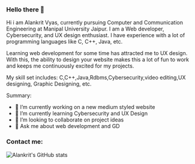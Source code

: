 ### Hello there 👋

Hi i am Alankrit Vyas, currently pursuing Computer and Communication Engineering at Manipal University Jaipur. I am a Web developer, Cybersecurity, and UX design enthusiast. I have experience with a lot of programming languages like C, C++, Java, etc.

Learning web development for some time has attracted me to UX design. With this, the ability to design your website makes this a lot of fun to work and keeps me continuously excited for my projects.

My skill set includes: C,C++,Java,Rdbms,Cybersecurity,video editing,UX designing, Graphic Designing, etc.
<!--
**alankritvyas21/alankritvyas21** is a ✨ _special_ ✨ repository because its `README.md` (this file) appears on your GitHub profile.
-->
Summary:

- 🔭 I’m currently working on a new medium styled website
- 🌱 I’m currently learning Cybersecurity and UX Design
- 👯 I’m looking to collaborate on project ideas
- 💬 Ask me about web development and GD

### Contact me:


![Alankrit's GitHub stats](https://github-readme-stats.vercel.app/api?username=alankritvyas21&show_icons=true&theme=radical)




